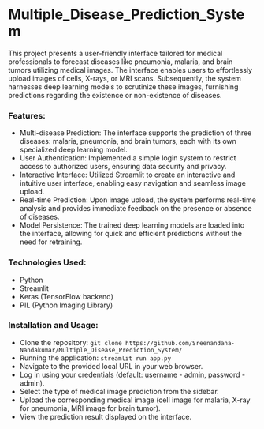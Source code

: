 # Multiple_Disease_Prediction_System

This project presents a user-friendly interface tailored for medical professionals to forecast diseases like pneumonia, malaria, and brain tumors utilizing medical images. The interface enables users to effortlessly upload images of cells, X-rays, or MRI scans. Subsequently, the system harnesses deep learning models to scrutinize these images, furnishing predictions regarding the existence or non-existence of diseases.

### Features:
- Multi-disease Prediction: The interface supports the prediction of three diseases: malaria, pneumonia, and brain tumors, each with its own specialized deep learning model.
- User Authentication: Implemented a simple login system to restrict access to authorized users, ensuring data security and privacy.
- Interactive Interface: Utilized Streamlit to create an interactive and intuitive user interface, enabling easy navigation and seamless image upload.
- Real-time Prediction: Upon image upload, the system performs real-time analysis and provides immediate feedback on the presence or absence of diseases.
- Model Persistence: The trained deep learning models are loaded into the interface, allowing for quick and efficient predictions without the need for retraining.

### Technologies Used:
- Python
- Streamlit
- Keras (TensorFlow backend)
- PIL (Python Imaging Library)

### Installation and Usage:
- Clone the repository:
  ``` git clone https://github.com/Sreenandana-Nandakumar/Multiple_Disease_Prediction_System/ ```
- Running the application:
  ``` streamlit run app.py ```
- Navigate to the provided local URL in your web browser.
- Log in using your credentials (default: username - admin, password - admin).
- Select the type of medical image prediction from the sidebar.
- Upload the corresponding medical image (cell image for malaria, X-ray for pneumonia, MRI image for brain tumor).
- View the prediction result displayed on the interface.
